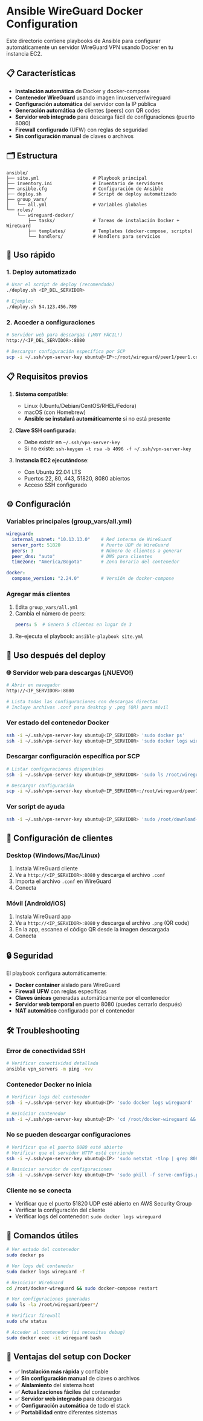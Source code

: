 # Ansible WireGuard Docker Configuration

Este directorio contiene playbooks de Ansible para configurar automáticamente un servidor WireGuard VPN usando Docker en tu instancia EC2.

## 📋 Características

- **Instalación automática** de Docker y docker-compose
- **Contenedor WireGuard** usando imagen linuxserver/wireguard
- **Configuración automática** del servidor con la IP pública
- **Generación automática** de clientes (peers) con QR codes
- **Servidor web integrado** para descarga fácil de configuraciones (puerto 8080)
- **Firewall configurado** (UFW) con reglas de seguridad
- **Sin configuración manual** de claves o archivos

## 🗂️ Estructura

```
ansible/
├── site.yml                    # Playbook principal
├── inventory.ini               # Inventario de servidores
├── ansible.cfg                 # Configuración de Ansible
├── deploy.sh                   # Script de deploy automatizado
├── group_vars/
│   └── all.yml                 # Variables globales
└── roles/
    └── wireguard-docker/
        ├── tasks/              # Tareas de instalación Docker + WireGuard
        ├── templates/          # Templates (docker-compose, scripts)
        └── handlers/           # Handlers para servicios
```

## 🚀 Uso rápido

### 1. Deploy automatizado

```bash
# Usar el script de deploy (recomendado)
./deploy.sh <IP_DEL_SERVIDOR>

# Ejemplo:
./deploy.sh 54.123.456.789
```

### 2. Acceder a configuraciones

```bash
# Servidor web para descargas (¡MUY FÁCIL!)
http://<IP_DEL_SERVIDOR>:8080

# Descargar configuración específica por SCP
scp -i ~/.ssh/vpn-server-key ubuntu@<IP>:/root/wireguard/peer1/peer1.conf .
```

## 📋 Requisitos previos

1. **Sistema compatible**:
   - Linux (Ubuntu/Debian/CentOS/RHEL/Fedora)
   - macOS (con Homebrew)
   - **Ansible se instalará automáticamente** si no está presente

2. **Clave SSH configurada**:
   - Debe existir en `~/.ssh/vpn-server-key`
   - Si no existe: `ssh-keygen -t rsa -b 4096 -f ~/.ssh/vpn-server-key`

3. **Instancia EC2 ejecutándose**:
   - Con Ubuntu 22.04 LTS
   - Puertos 22, 80, 443, 51820, 8080 abiertos
   - Acceso SSH configurado

## ⚙️ Configuración

### Variables principales (group_vars/all.yml)

```yaml
wireguard:
  internal_subnet: "10.13.13.0"    # Red interna de WireGuard
  server_port: 51820               # Puerto UDP de WireGuard
  peers: 3                         # Número de clientes a generar
  peer_dns: "auto"                 # DNS para clientes
  timezone: "America/Bogota"       # Zona horaria del contenedor

docker:
  compose_version: "2.24.0"        # Versión de docker-compose
```

### Agregar más clientes

1. Edita `group_vars/all.yml`
2. Cambia el número de peers:
   ```yaml
   peers: 5  # Genera 5 clientes en lugar de 3
   ```
3. Re-ejecuta el playbook: `ansible-playbook site.yml`

## 📱 Uso después del deploy

### 🌐 Servidor web para descargas (¡NUEVO!)
```bash
# Abrir en navegador
http://<IP_SERVIDOR>:8080

# Lista todas las configuraciones con descargas directas
# Incluye archivos .conf para desktop y .png (QR) para móvil
```

### Ver estado del contenedor Docker
```bash
ssh -i ~/.ssh/vpn-server-key ubuntu@<IP_SERVIDOR> 'sudo docker ps'
ssh -i ~/.ssh/vpn-server-key ubuntu@<IP_SERVIDOR> 'sudo docker logs wireguard'
```

### Descargar configuración específica por SCP
```bash
# Listar configuraciones disponibles
ssh -i ~/.ssh/vpn-server-key ubuntu@<IP_SERVIDOR> 'sudo ls /root/wireguard/peer*/'

# Descargar configuración
scp -i ~/.ssh/vpn-server-key ubuntu@<IP_SERVIDOR>:/root/wireguard/peer1/peer1.conf .
```

### Ver script de ayuda
```bash
ssh -i ~/.ssh/vpn-server-key ubuntu@<IP_SERVIDOR> 'sudo /root/download-configs.sh'
```

## 🔧 Configuración de clientes

### Desktop (Windows/Mac/Linux)
1. Instala WireGuard cliente
2. Ve a `http://<IP_SERVIDOR>:8080` y descarga el archivo `.conf`
3. Importa el archivo `.conf` en WireGuard
4. Conecta

### Móvil (Android/iOS)
1. Instala WireGuard app
2. Ve a `http://<IP_SERVIDOR>:8080` y descarga el archivo `.png` (QR code)
3. En la app, escanea el código QR desde la imagen descargada
4. Conecta

## 🔒 Seguridad

El playbook configura automáticamente:

- **Docker container** aislado para WireGuard
- **Firewall UFW** con reglas específicas
- **Claves únicas** generadas automáticamente por el contenedor
- **Servidor web temporal** en puerto 8080 (puedes cerrarlo después)
- **NAT automático** configurado por el contenedor

## 🛠️ Troubleshooting

### Error de conectividad SSH
```bash
# Verificar conectividad detallada
ansible vpn_servers -m ping -vvv
```

### Contenedor Docker no inicia
```bash
# Verificar logs del contenedor
ssh -i ~/.ssh/vpn-server-key ubuntu@<IP> 'sudo docker logs wireguard'

# Reiniciar contenedor
ssh -i ~/.ssh/vpn-server-key ubuntu@<IP> 'cd /root/docker-wireguard && sudo docker-compose restart'
```

### No se pueden descargar configuraciones
```bash
# Verificar que el puerto 8080 esté abierto
# Verificar que el servidor HTTP esté corriendo
ssh -i ~/.ssh/vpn-server-key ubuntu@<IP> 'sudo netstat -tlnp | grep 8080'

# Reiniciar servidor de configuraciones
ssh -i ~/.ssh/vpn-server-key ubuntu@<IP> 'sudo pkill -f serve-configs.py && cd /root/wireguard && nohup python3 /root/serve-configs.py > /var/log/config-server.log 2>&1 &'
```

### Cliente no se conecta
- Verificar que el puerto 51820 UDP esté abierto en AWS Security Group
- Verificar la configuración del cliente
- Verificar logs del contenedor: `sudo docker logs wireguard`

## 🔄 Comandos útiles

```bash
# Ver estado del contenedor
sudo docker ps

# Ver logs del contenedor
sudo docker logs wireguard -f

# Reiniciar WireGuard
cd /root/docker-wireguard && sudo docker-compose restart

# Ver configuraciones generadas
sudo ls -la /root/wireguard/peer*/

# Verificar firewall
sudo ufw status

# Acceder al contenedor (si necesitas debug)
sudo docker exec -it wireguard bash
```

## 🌟 Ventajas del setup con Docker

- ✅ **Instalación más rápida** y confiable
- ✅ **Sin configuración manual** de claves o archivos
- ✅ **Aislamiento** del sistema host
- ✅ **Actualizaciones fáciles** del contenedor
- ✅ **Servidor web integrado** para descargas
- ✅ **Configuración automática** de todo el stack
- ✅ **Portabilidad** entre diferentes sistemas
